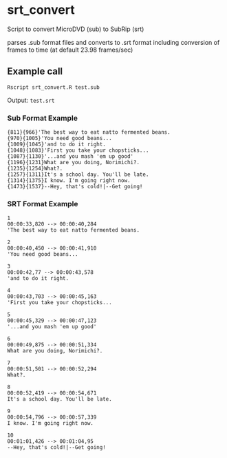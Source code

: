 # srt_convert
Script to convert MicroDVD (sub) to SubRip (srt)

parses .sub format files and converts to .srt format including conversion of frames to time (at default 23.98 frames/sec)

## Example call

```Rscript srt_convert.R test.sub ```

Output: `test.srt`

### Sub Format Example

```
{811}{966}'The best way to eat natto fermented beans.
{970}{1005}'You need good beans...
{1009}{1045}'and to do it right.
{1048}{1083}'First you take your chopsticks...
{1087}{1130}'...and you mash 'em up good'
{1196}{1231}What are you doing, Norimichi?.
{1235}{1254}What?.
{1257}{1311}It's a school day. You'll be late.
{1314}{1375}I know. I'm going right now.
{1473}{1537}--Hey, that's cold!|--Get going!
```

### SRT Format Example

```
1
00:00:33,820 --> 00:00:40,284
'The best way to eat natto fermented beans.

2
00:00:40,450 --> 00:00:41,910
'You need good beans...

3
00:00:42,77 --> 00:00:43,578
'and to do it right.

4
00:00:43,703 --> 00:00:45,163
'First you take your chopsticks...

5
00:00:45,329 --> 00:00:47,123
'...and you mash 'em up good'

6
00:00:49,875 --> 00:00:51,334
What are you doing, Norimichi?.

7
00:00:51,501 --> 00:00:52,294
What?.

8
00:00:52,419 --> 00:00:54,671
It's a school day. You'll be late.

9
00:00:54,796 --> 00:00:57,339
I know. I'm going right now.

10
00:01:01,426 --> 00:01:04,95
--Hey, that's cold!|--Get going!
```


